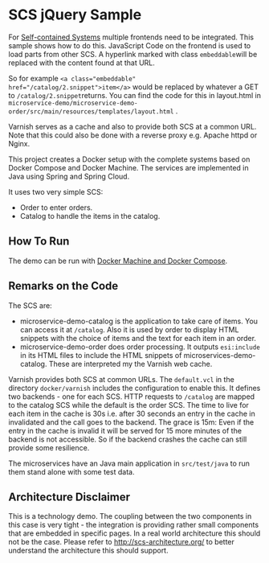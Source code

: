 SCS jQuery Sample
==============

For [Self-contained Systems](http://scs-architecture.org) multiple
frontends need to be integrated. This sample shows how to do
this. JavaScript Code on the frontend is used to load parts from other
SCS. A hyperlink marked with class `embeddable`will be replaced with
the content found at that URL.

So for example `<a class="embeddable"
href="/catalog/2.snippet">item</a>` would be replaced by whatever a
GET to `/catalog/2.snippet`returns. You can find the code for this
in layout.html in
`microservice-demo/microservice-demo-order/src/main/resources/templates/layout.html` .

Varnish serves as a cache and also to provide both SCS at a common
URL. Note that this could also be done with a reverse proxy
e.g. Apache httpd or Nginx.

This project creates a Docker setup with the complete systems based on
Docker Compose and Docker Machine. The services are implemented in
Java using Spring and Spring Cloud.

It uses two very simple SCS:
- Order to enter orders.
- Catalog to handle the items in the catalog.

How To Run
----------

The demo can be run with
[Docker Machine and Docker Compose](docker/README.md).

Remarks on the Code
-------------------

The SCS are: 
- microservice-demo-catalog is the application to take care of
  items. You can access it at `/catalog`. Also it is used by order to
  display HTML snippets with the choice of items and the text for each
  item in an order.
- microservice-demo-order does order processing. It outputs
  `esi:include` in its HTML files to include the HTML snippets of
  microservices-demo-catalog. These are interpreted my the Varnish web
  cache.

Varnish provides both SCS at common URLs. The `default.vcl` in the directory
  `docker/varnish` includes the configuration to enable this. It
  defines two backends - one for each SCS. HTTP requests to `/catalog`
  are mapped to the catalog SCS while the default is the order
  SCS. The time to live for each item in the cache is 30s i.e. after
  30 seconds an entry in the cache in invalidated and the call goes to
  the backend. The grace is 15m: Even if the entry in the cache is
  invalid it will be served for 15 more minutes of the backend is not
  accessible. So if the backend crashes the cache can still provide
  some resilience.

The microservices have an Java main application in `src/test/java` to
run them stand alone with some test data.

Architecture Disclaimer
-------------------

This is a technology demo. The coupling between the two components in
this case is very tight - the integration is providing rather small
components that are embedded in specific pages. In a real world
architecture this should not be the case. Please refer to
http://scs-architecture.org/ to better understand the architecture
this should support.
